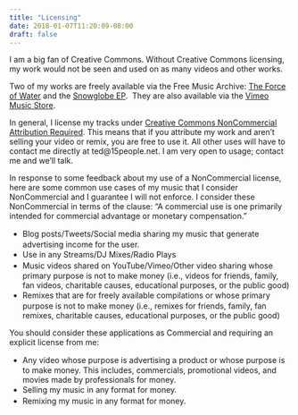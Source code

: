 ```yaml
---
title: "Licensing"
date: 2018-01-07T11:20:09-08:00
draft: false
---
```


<p>I am a big fan of Creative Commons. Without Creative Commons licensing, my work would not be seen and used on as many videos and other works.</p>
<p>Two of my works are freely available via the Free Music Archive: <a href="https://freemusicarchive.org/music/The_OO-Ray/The_Force_of_Water/">The Force of Water</a> and the <a href="https://freemusicarchive.org/music/The_OO-Ray/Snowglobe_EP/">Snowglobe EP</a>.  They are also available via the <a href="https://vimeo.com/musicstore/track/58364/silhouettes-by-the-oo-ray">Vimeo Music Store</a>.</p>
<p>In general, I license my tracks under <a href="http://creativecommons.org/licenses/by-nc/4.0/">Creative Commons NonCommercial Attribution Required</a>. This means that if you attribute my work and aren’t selling your video or remix, you are free to use it. All other uses will have to contact me directly at ted@15people.net. I am very open to usage; contact me and we’ll talk.</p>
<p>In response to some feedback about my use of a NonCommercial license, here are some common use cases of my music that I consider NonCommercial and I guarantee I will not enforce. I consider these NonCommercial in terms of the clause: “A commercial use is one primarily intended for commercial advantage or monetary compensation.”</p>
<ul><li><span style="line-height: 1.4;">Blog posts/Tweets/Social media sharing my music that generate advertising income for the user.</span></li>
<li><span style="line-height: 1.4;">Use in any Streams/DJ Mixes/Radio Plays</span></li>
<li><span style="line-height: 1.4;">Music videos shared on YouTube/Vimeo/Other video sharing whose primary purpose is not to make money (i.e., videos for friends, family, fan videos, charitable causes, educational purposes, or the public good)</span></li>
<li><span style="line-height: 1.4;">Remixes that are for freely available compilations or whose primary purpose is not to make money (</span>i.e., remixes for friends, family, fan remixes, charitable causes, educational purposes, or the public good)</li>
</ul><p>You should consider these applications as Commercial and requiring an explicit license from me:</p>
<ul><li><span style="line-height: 1.4;">Any video whose purpose is advertising a product or whose purpose is to make money. This includes, commercials, promotional videos, and movies made by professionals for money.</span></li>
<li><span style="line-height: 1.4;">Selling my music in any format for money. </span></li>
<li><span style="line-height: 1.4;">Remixing my music in any format for money.</span></li>
</ul>